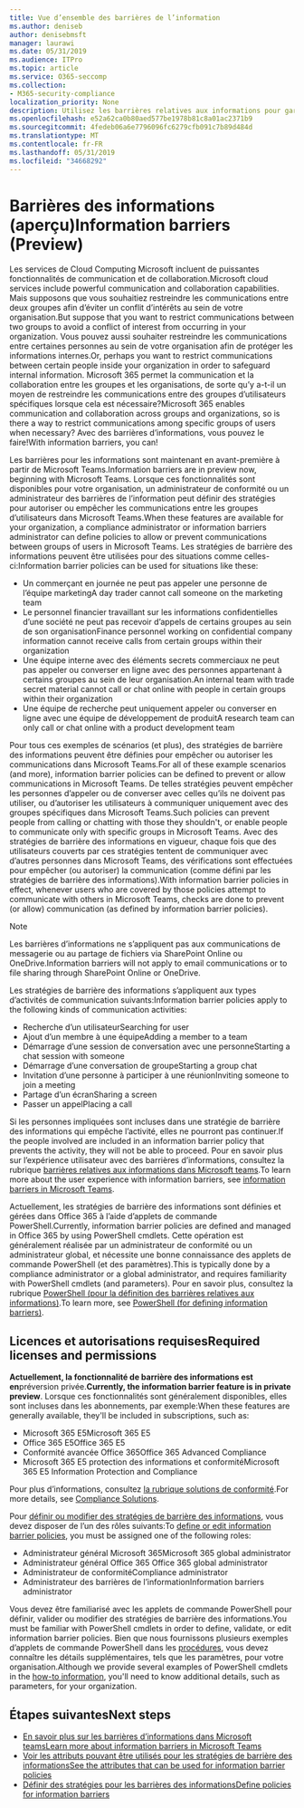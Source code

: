 ```yaml
---
title: Vue d’ensemble des barrières de l’information
ms.author: deniseb
author: denisebmsft
manager: laurawi
ms.date: 05/31/2019
ms.audience: ITPro
ms.topic: article
ms.service: O365-seccomp
ms.collection:
- M365-security-compliance
localization_priority: None
description: Utilisez les barrières relatives aux informations pour garantir la conformité de la communication à l’aide de Microsoft teams au sein de votre organisation.
ms.openlocfilehash: e52a62ca0b80aed577be1978b81c8a01ac2371b9
ms.sourcegitcommit: 4fedeb06a6e7796096fc6279cfb091c7b89d484d
ms.translationtype: MT
ms.contentlocale: fr-FR
ms.lasthandoff: 05/31/2019
ms.locfileid: "34668292"
---
```

# <a name="information-barriers-preview"></a><span data-ttu-id="f395a-103">Barrières des informations (aperçu)</span><span class="sxs-lookup"><span data-stu-id="f395a-103">Information barriers (Preview)</span></span>

<span data-ttu-id="f395a-104">Les services de Cloud Computing Microsoft incluent de puissantes fonctionnalités de communication et de collaboration.</span><span class="sxs-lookup"><span data-stu-id="f395a-104">Microsoft cloud services include powerful communication and collaboration capabilities.</span></span> <span data-ttu-id="f395a-105">Mais supposons que vous souhaitiez restreindre les communications entre deux groupes afin d’éviter un conflit d’intérêts au sein de votre organisation.</span><span class="sxs-lookup"><span data-stu-id="f395a-105">But suppose that you want to restrict communications between two groups to avoid a conflict of interest from occurring in your organization.</span></span> <span data-ttu-id="f395a-106">Vous pouvez aussi souhaiter restreindre les communications entre certaines personnes au sein de votre organisation afin de protéger les informations internes.</span><span class="sxs-lookup"><span data-stu-id="f395a-106">Or, perhaps you want to restrict communications between certain people inside your organization in order to safeguard internal information.</span></span> <span data-ttu-id="f395a-107">Microsoft 365 permet la communication et la collaboration entre les groupes et les organisations, de sorte qu’y a-t-il un moyen de restreindre les communications entre des groupes d’utilisateurs spécifiques lorsque cela est nécessaire?</span><span class="sxs-lookup"><span data-stu-id="f395a-107">Microsoft 365 enables communication and collaboration across groups and organizations, so is there a way to restrict communications among specific groups of users when necessary?</span></span> <span data-ttu-id="f395a-108">Avec des barrières d’informations, vous pouvez le faire!</span><span class="sxs-lookup"><span data-stu-id="f395a-108">With information barriers, you can!</span></span> 

<span data-ttu-id="f395a-109">Les barrières pour les informations sont maintenant en avant-première à partir de Microsoft Teams.</span><span class="sxs-lookup"><span data-stu-id="f395a-109">Information barriers are in preview now, beginning with Microsoft Teams.</span></span> <span data-ttu-id="f395a-110">Lorsque ces fonctionnalités sont disponibles pour votre organisation, un administrateur de conformité ou un administrateur des barrières de l’information peut définir des stratégies pour autoriser ou empêcher les communications entre les groupes d’utilisateurs dans Microsoft Teams.</span><span class="sxs-lookup"><span data-stu-id="f395a-110">When these features are available for your organization, a compliance administrator or information barriers administrator can define policies to allow or prevent communications between groups of users in Microsoft Teams.</span></span> <span data-ttu-id="f395a-111">Les stratégies de barrière des informations peuvent être utilisées pour des situations comme celles-ci:</span><span class="sxs-lookup"><span data-stu-id="f395a-111">Information barrier policies can be used for situations like these:</span></span>

- <span data-ttu-id="f395a-112">Un commerçant en journée ne peut pas appeler une personne de l’équipe marketing</span><span class="sxs-lookup"><span data-stu-id="f395a-112">A day trader cannot call someone on the marketing team</span></span>
- <span data-ttu-id="f395a-113">Le personnel financier travaillant sur les informations confidentielles d’une société ne peut pas recevoir d’appels de certains groupes au sein de son organisation</span><span class="sxs-lookup"><span data-stu-id="f395a-113">Finance personnel working on confidential company information cannot receive calls from certain groups within their organization</span></span>
- <span data-ttu-id="f395a-114">Une équipe interne avec des éléments secrets commerciaux ne peut pas appeler ou converser en ligne avec des personnes appartenant à certains groupes au sein de leur organisation.</span><span class="sxs-lookup"><span data-stu-id="f395a-114">An internal team with trade secret material cannot call or chat online with people in certain groups within their organization</span></span>
- <span data-ttu-id="f395a-115">Une équipe de recherche peut uniquement appeler ou converser en ligne avec une équipe de développement de produit</span><span class="sxs-lookup"><span data-stu-id="f395a-115">A research team can only call or chat online with a product development team</span></span>

<span data-ttu-id="f395a-116">Pour tous ces exemples de scénarios (et plus), des stratégies de barrière des informations peuvent être définies pour empêcher ou autoriser les communications dans Microsoft Teams.</span><span class="sxs-lookup"><span data-stu-id="f395a-116">For all of these example scenarios (and more), information barrier policies can be defined to prevent or allow communications in Microsoft Teams.</span></span> <span data-ttu-id="f395a-117">De telles stratégies peuvent empêcher les personnes d’appeler ou de converser avec celles qu’ils ne doivent pas utiliser, ou d’autoriser les utilisateurs à communiquer uniquement avec des groupes spécifiques dans Microsoft Teams.</span><span class="sxs-lookup"><span data-stu-id="f395a-117">Such policies can prevent people from calling or chatting with those they shouldn't, or enable people to communicate only with specific groups in Microsoft Teams.</span></span> <span data-ttu-id="f395a-118">Avec des stratégies de barrière des informations en vigueur, chaque fois que des utilisateurs couverts par ces stratégies tentent de communiquer avec d’autres personnes dans Microsoft Teams, des vérifications sont effectuées pour empêcher (ou autoriser) la communication (comme défini par les stratégies de barrière des informations).</span><span class="sxs-lookup"><span data-stu-id="f395a-118">With information barrier policies in effect, whenever users who are covered by those policies attempt to communicate with others in Microsoft Teams, checks are done to prevent (or allow) communication (as defined by information barrier policies).</span></span> 

> [!NOTE]
> <span data-ttu-id="f395a-119">Les barrières d’informations ne s’appliquent pas aux communications de messagerie ou au partage de fichiers via SharePoint Online ou OneDrive.</span><span class="sxs-lookup"><span data-stu-id="f395a-119">Information barriers will not apply to email communications or to file sharing through SharePoint Online or OneDrive.</span></span>

<span data-ttu-id="f395a-120">Les stratégies de barrière des informations s’appliquent aux types d’activités de communication suivants:</span><span class="sxs-lookup"><span data-stu-id="f395a-120">Information barrier policies apply to the following kinds of communication activities:</span></span>

- <span data-ttu-id="f395a-121">Recherche d’un utilisateur</span><span class="sxs-lookup"><span data-stu-id="f395a-121">Searching for user</span></span>
- <span data-ttu-id="f395a-122">Ajout d’un membre à une équipe</span><span class="sxs-lookup"><span data-stu-id="f395a-122">Adding a member to a team</span></span>
- <span data-ttu-id="f395a-123">Démarrage d’une session de conversation avec une personne</span><span class="sxs-lookup"><span data-stu-id="f395a-123">Starting a chat session with someone</span></span>
- <span data-ttu-id="f395a-124">Démarrage d’une conversation de groupe</span><span class="sxs-lookup"><span data-stu-id="f395a-124">Starting a group chat</span></span> 
- <span data-ttu-id="f395a-125">Invitation d’une personne à participer à une réunion</span><span class="sxs-lookup"><span data-stu-id="f395a-125">Inviting someone to join a meeting</span></span>
- <span data-ttu-id="f395a-126">Partage d’un écran</span><span class="sxs-lookup"><span data-stu-id="f395a-126">Sharing a screen</span></span> 
- <span data-ttu-id="f395a-127">Passer un appel</span><span class="sxs-lookup"><span data-stu-id="f395a-127">Placing a call</span></span>

<span data-ttu-id="f395a-128">Si les personnes impliquées sont incluses dans une stratégie de barrière des informations qui empêche l’activité, elles ne pourront pas continuer.</span><span class="sxs-lookup"><span data-stu-id="f395a-128">If the people involved are included in an information barrier policy that prevents the activity, they will not be able to proceed.</span></span> <span data-ttu-id="f395a-129">Pour en savoir plus sur l’expérience utilisateur avec des barrières d’informations, consultez la rubrique [barrières relatives aux informations dans Microsoft teams](https://docs.microsoft.com/MicrosoftTeams/information-barriers-in-teams).</span><span class="sxs-lookup"><span data-stu-id="f395a-129">To learn more about the user experience with information barriers, see [information barriers in Microsoft Teams](https://docs.microsoft.com/MicrosoftTeams/information-barriers-in-teams).</span></span>

<span data-ttu-id="f395a-130">Actuellement, les stratégies de barrière des informations sont définies et gérées dans Office 365 à l’aide d’applets de commande PowerShell.</span><span class="sxs-lookup"><span data-stu-id="f395a-130">Currently, information barrier policies are defined and managed in Office 365 by using PowerShell cmdlets.</span></span> <span data-ttu-id="f395a-131">Cette opération est généralement réalisée par un administrateur de conformité ou un administrateur global, et nécessite une bonne connaissance des applets de commande PowerShell (et des paramètres).</span><span class="sxs-lookup"><span data-stu-id="f395a-131">This is typically done by a compliance administrator or a global administrator, and requires familiarity with PowerShell cmdlets (and parameters).</span></span> <span data-ttu-id="f395a-132">Pour en savoir plus, consultez la rubrique [PowerShell (pour la définition des barrières relatives aux informations)](information-barriers-policies.md#powershell).</span><span class="sxs-lookup"><span data-stu-id="f395a-132">To learn more, see [PowerShell (for defining information barriers)](information-barriers-policies.md#powershell).</span></span>

## <a name="required-licenses-and-permissions"></a><span data-ttu-id="f395a-133">Licences et autorisations requises</span><span class="sxs-lookup"><span data-stu-id="f395a-133">Required licenses and permissions</span></span>

<span data-ttu-id="f395a-134">**Actuellement, la fonctionnalité de barrière des informations est en**préversion privée.</span><span class="sxs-lookup"><span data-stu-id="f395a-134">**Currently, the information barrier feature is in private preview**.</span></span> <span data-ttu-id="f395a-135">Lorsque ces fonctionnalités sont généralement disponibles, elles sont incluses dans les abonnements, par exemple:</span><span class="sxs-lookup"><span data-stu-id="f395a-135">When these features are generally available, they'll be included in subscriptions, such as:</span></span>

- <span data-ttu-id="f395a-136">Microsoft 365 E5</span><span class="sxs-lookup"><span data-stu-id="f395a-136">Microsoft 365 E5</span></span>
- <span data-ttu-id="f395a-137">Office 365 E5</span><span class="sxs-lookup"><span data-stu-id="f395a-137">Office 365 E5</span></span>
- <span data-ttu-id="f395a-138">Conformité avancée Office 365</span><span class="sxs-lookup"><span data-stu-id="f395a-138">Office 365 Advanced Compliance</span></span>
- <span data-ttu-id="f395a-139">Microsoft 365 E5 protection des informations et conformité</span><span class="sxs-lookup"><span data-stu-id="f395a-139">Microsoft 365 E5 Information Protection and Compliance</span></span>

<span data-ttu-id="f395a-140">Pour plus d’informations, consultez [la rubrique solutions de conformité](https://products.office.com/business/security-and-compliance/compliance-solutions).</span><span class="sxs-lookup"><span data-stu-id="f395a-140">For more details, see [Compliance Solutions](https://products.office.com/business/security-and-compliance/compliance-solutions).</span></span>

<span data-ttu-id="f395a-141">Pour [définir ou modifier des stratégies de barrière des informations](information-barriers-policies.md), vous devez disposer de l’un des rôles suivants:</span><span class="sxs-lookup"><span data-stu-id="f395a-141">To [define or edit information barrier policies](information-barriers-policies.md), you must be assigned one of the following roles:</span></span>

- <span data-ttu-id="f395a-142">Administrateur général Microsoft 365</span><span class="sxs-lookup"><span data-stu-id="f395a-142">Microsoft 365 global administrator</span></span>
- <span data-ttu-id="f395a-143">Administrateur général Office 365 </span><span class="sxs-lookup"><span data-stu-id="f395a-143">Office 365 global administrator</span></span>
- <span data-ttu-id="f395a-144">Administrateur de conformité</span><span class="sxs-lookup"><span data-stu-id="f395a-144">Compliance administrator</span></span>
- <span data-ttu-id="f395a-145">Administrateur des barrières de l’information</span><span class="sxs-lookup"><span data-stu-id="f395a-145">Information barriers administrator</span></span>

<span data-ttu-id="f395a-146">Vous devez être familiarisé avec les applets de commande PowerShell pour définir, valider ou modifier des stratégies de barrière des informations.</span><span class="sxs-lookup"><span data-stu-id="f395a-146">You must be familiar with PowerShell cmdlets in order to define, validate, or edit information barrier policies.</span></span> <span data-ttu-id="f395a-147">Bien que nous fournissons plusieurs exemples d’applets de commande PowerShell dans les [procédures](information-barriers-policies.md), vous devez connaître les détails supplémentaires, tels que les paramètres, pour votre organisation.</span><span class="sxs-lookup"><span data-stu-id="f395a-147">Although we provide several examples of PowerShell cmdlets in the [how-to information](information-barriers-policies.md), you'll need to know additional details, such as parameters, for your organization.</span></span>

## <a name="next-steps"></a><span data-ttu-id="f395a-148">Étapes suivantes</span><span class="sxs-lookup"><span data-stu-id="f395a-148">Next steps</span></span>

- [<span data-ttu-id="f395a-149">En savoir plus sur les barrières d’informations dans Microsoft teams</span><span class="sxs-lookup"><span data-stu-id="f395a-149">Learn more about information barriers in Microsoft Teams</span></span>](https://docs.microsoft.com/MicrosoftTeams/information-barriers-in-teams)
- [<span data-ttu-id="f395a-150">Voir les attributs pouvant être utilisés pour les stratégies de barrière des informations</span><span class="sxs-lookup"><span data-stu-id="f395a-150">See the attributes that can be used for information barrier policies</span></span>](information-barriers-attributes.md)
- [<span data-ttu-id="f395a-151">Définir des stratégies pour les barrières des informations</span><span class="sxs-lookup"><span data-stu-id="f395a-151">Define policies for information barriers</span></span>](information-barriers-policies.md) 

